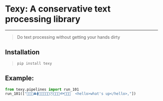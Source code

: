 # Texy: A conservative text processing library

---

> Do text processing without getting your hands dirty

## Installation

> `pip install texy`

## Example:

```py
from texy.pipelines import run_101
run_101(["💩🔙🙈🚘🚺🦷🦨🧒🏻🫸🕑🐠🧷🍈🐟🐡🦈🐬  <hello>what's up</hello>,"])
```
